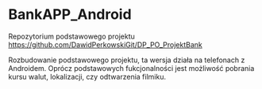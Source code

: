 # BankAPP_Android
Repozytorium podstawowego projektu https://github.com/DawidPerkowskiGit/DP_PO_ProjektBank

Rozbudowanie podstawowego projektu, ta wersja działa na telefonach z Androidem. Oprócz podstawowych fukcjonalności jest możliwość pobrania kursu walut, lokalizacji, czy odtwarzenia filmiku.

